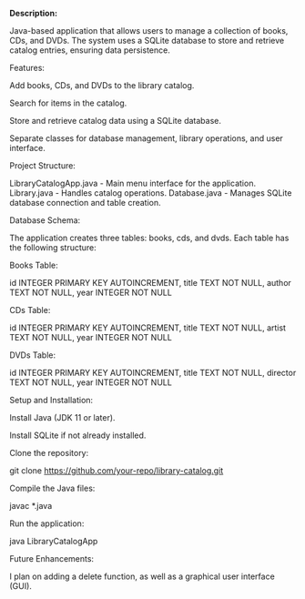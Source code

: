 **Description:**

Java-based application that allows users to manage a collection of books, CDs, and DVDs. The system uses a SQLite database to store and retrieve catalog entries, ensuring data persistence.

Features:

Add books, CDs, and DVDs to the library catalog.

Search for items in the catalog.

Store and retrieve catalog data using a SQLite database.

Separate classes for database management, library operations, and user interface.

Project Structure:

LibraryCatalogApp.java  - Main menu interface for the application.
Library.java            - Handles catalog operations.
Database.java           - Manages SQLite database connection and table creation.

Database Schema:

The application creates three tables: books, cds, and dvds.
Each table has the following structure:

Books Table:

id INTEGER PRIMARY KEY AUTOINCREMENT,
title TEXT NOT NULL,
author TEXT NOT NULL,
year INTEGER NOT NULL

CDs Table:

id INTEGER PRIMARY KEY AUTOINCREMENT,
title TEXT NOT NULL,
artist TEXT NOT NULL,
year INTEGER NOT NULL

DVDs Table:

id INTEGER PRIMARY KEY AUTOINCREMENT,
title TEXT NOT NULL,
director TEXT NOT NULL,
year INTEGER NOT NULL

Setup and Installation:

Install Java (JDK 11 or later).

Install SQLite if not already installed.

Clone the repository:

git clone https://github.com/your-repo/library-catalog.git

Compile the Java files:

javac *.java

Run the application:

java LibraryCatalogApp

Future Enhancements:

I plan on adding a delete function, as well as a graphical user interface (GUI).
